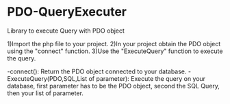 # PDO-QueryExecuter
Library to execute Query with PDO object

1)Import the php file to your project.
2)In your project obtain the PDO object using the "connect" function.
3)Use the "ExecuteQuery" function to execute the query.


-connect(): Return the PDO object connected to your database.
-ExecuteQuery(PDO,SQL,List of parameter): Execute the query on your database, first parameter has to be the PDO object, second the SQL Query, then your list of parameter.
